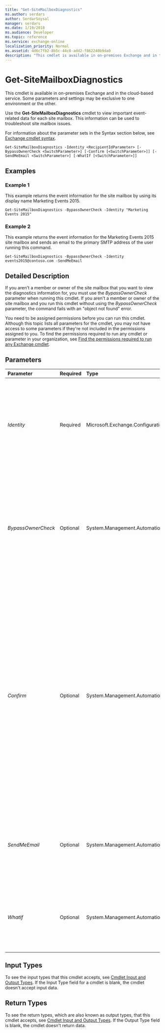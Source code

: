 ```yaml
---
title: "Get-SiteMailboxDiagnostics"
ms.author: serdars
author: SerdarSoysal
manager: serdars
ms.date: 1/19/2018
ms.audience: Developer
ms.topic: reference
ms.service: exchange-online
localization_priority: Normal
ms.assetid: 4d6c7fb2-8b5c-44c8-add2-f862240b9da0
description: "This cmdlet is available in on-premises Exchange and in the cloud-based service. Some parameters and settings may be exclusive to one environment or the other."
---
```


# Get-SiteMailboxDiagnostics

This cmdlet is available in on-premises Exchange and in the cloud-based service. Some parameters and settings may be exclusive to one environment or the other. 
  
Use the **Get-SiteMailboxDiagnostics** cmdlet to view important event-related data for each site mailbox. This information can be used to troubleshoot site mailbox issues.
  
For information about the parameter sets in the Syntax section below, see [Exchange cmdlet syntax](https://technet.microsoft.com/library/bb123552.aspx). 
  
```
Get-SiteMailboxDiagnostics -Identity <RecipientIdParameter> [-BypassOwnerCheck <SwitchParameter>] [-Confirm [<SwitchParameter>]] [-SendMeEmail <SwitchParameter>] [-WhatIf [<SwitchParameter>]]

```

## Examples
<a name="Examples"> </a>

### Example 1

This example returns the event information for the site mailbox by using its display name Marketing Events 2015.
  
```
Get-SiteMailboxDiagnostics -BypassOwnerCheck -Identity "Marketing Events 2015"
```

### Example 2

This example returns the event information for the Marketing Events 2015 site mailbox and sends an email to the primary SMTP address of the user running this command.
  
```
Get-SiteMailboxDiagnostics -BypassOwnerCheck -Identity events2015@contoso.com -SendMeEmail
```

## Detailed Description
<a name="DetailedDescription"> </a>

If you aren't a member or owner of the site mailbox that you want to view the diagnostics information for, you must use the  _BypassOwnerCheck_ parameter when running this cmdlet. If you aren't a member or owner of the site mailbox and you run this cmdlet without using the _BypassOwnerCheck_ parameter, the command fails with an "object not found" error.
  
You need to be assigned permissions before you can run this cmdlet. Although this topic lists all parameters for the cmdlet, you may not have access to some parameters if they're not included in the permissions assigned to you. To find the permissions required to run any cmdlet or parameter in your organization, see [Find the permissions required to run any Exchange cmdlet](https://technet.microsoft.com/library/mt432940.aspx).
  
## Parameters
<a name="DetailedDescription"> </a>

|**Parameter**|**Required**|**Type**|**Description**|
|:-----|:-----|:-----|:-----|
| _Identity_ <br/> |Required  <br/> |Microsoft.Exchange.Configuration.Tasks.RecipientIdParameter  <br/> | The _Identity_ parameter specifies the site mailbox. You can use the following values: <br/>  Alias <br/>  Display name <br/>  _Domain\Account_ <br/>  SMTP address <br/>  Distinguished name (DN) <br/>  Object GUID <br/>  User principal name (UPN) <br/>  LegacyExchangeDN <br/> |
| _BypassOwnerCheck_ <br/> |Optional  <br/> |System.Management.Automation.SwitchParameter  <br/> |The  _BypassOwnerCheck_ parameter is used when the account that's running the command isn't a member or owner of the site mailbox. You don't need to specify a value with this switch. <br/> If you run the command without this parameter, and you aren't a member or owner of the site mailbox, then the command will fail.  <br/> |
| _Confirm_ <br/> |Optional  <br/> |System.Management.Automation.SwitchParameter  <br/> | The _Confirm_ switch specifies whether to show or hide the confirmation prompt. How this switch affects the cmdlet depends on if the cmdlet requires confirmation before proceeding. <br/>  Destructive cmdlets (for example, **Remove-\*** cmdlets) have a built-in pause that forces you to acknowledge the command before proceeding. For these cmdlets, you can skip the confirmation prompt by using this exact syntax: `-Confirm:$false`.  <br/>  Most other cmdlets (for example, **New-\*** and **Set-\*** cmdlets) don't have a built-in pause. For these cmdlets, specifying the _Confirm_ switch without a value introduces a pause that forces you acknowledge the command before proceeding. <br/> |
| _SendMeEmail_ <br/> |Optional  <br/> |System.Management.Automation.SwitchParameter  <br/> |The  _SendMeEmail_switch specifies that the diagnostic information is sent to the primary SMTP email address of the user account that's running the command. You don't need to specify a value with this switch.  <br/> |
| _WhatIf_ <br/> |Optional  <br/> |System.Management.Automation.SwitchParameter  <br/> |The  _WhatIf_ switch simulates the actions of the command. You can use this switch to view the changes that would occur without actually applying those changes. You don't need to specify a value with this switch. <br/> |
   
## Input Types
<a name="InputTypes"> </a>

To see the input types that this cmdlet accepts, see [Cmdlet Input and Output Types](http://go.microsoft.com/fwlink/p/?linkId=616387). If the Input Type field for a cmdlet is blank, the cmdlet doesn't accept input data. 
  
## Return Types
<a name="ReturnTypes"> </a>

To see the return types, which are also known as output types, that this cmdlet accepts, see [Cmdlet Input and Output Types](http://go.microsoft.com/fwlink/p/?linkId=616387). If the Output Type field is blank, the cmdlet doesn't return data. 
  

